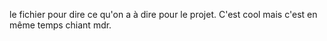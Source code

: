 le fichier pour dire ce qu'on a à dire pour le projet. 
C'est cool mais c'est en même temps chiant mdr.